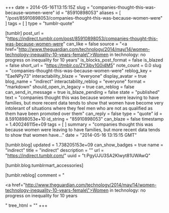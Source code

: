 +++
date = 2014-05-16T13:15:15Z
slug = "companies-thought-this-was-because-women-were"
id = "85910898053"
aliases = [ "/post/85910898053/companies-thought-this-was-because-women-were" ]
tags = [ ]
type = "tumblr-quote"

[tumblr]
post_url = "https://indirect.tumblr.com/post/85910898053/companies-thought-this-was-because-women-were"
can_like = false
source = "<a href=\"http://www.theguardian.com/technology/2014/may/14/women-technology-inequality-10-years-female\">Women in technology: no progress on inequality for 10 years</a>"
is_blocks_post_format = false
is_blazed = false
short_url = "https://tmblr.co/ZY3jby1G0i4M5"
note_count = 0.0
slug = "companies-thought-this-was-because-women-were"
reblog_key = "EaeNPy73"
interactability_blaze = "everyone"
display_avatar = true
blog_name = "indirect"
interactability_reblog = "everyone"
format = "markdown"
should_open_in_legacy = true
can_reblog = false
can_send_in_message = true
is_blaze_pending = false
state = "published"
text = "companies thought this was because women were leaving to have families, but more recent data tends to show that women have become very intolerant of situations where they feel men who are not as qualified as them have been promoted over them"
can_reply = false
type = "quote"
id = 8.5910898053e+10
id_string = "85910898053"
can_blaze = false
timestamp = 1.400246115e+09
tags = [ ]
summary = "companies thought this was because women were leaving to have families, but more recent data tends to show that women have..."
date = "2014-05-16 13:15:15 GMT"

[tumblr.blog]
updated = 1.738205153e+09
can_show_badges = true
name = "indirect"
title = "indirect"
description = ""
url = "https://indirect.tumblr.com/"
uuid = "t:PgyUJU3SA2Klwyt81UWAwQ"

[tumblr.blog.tumblrmart_accessories]

[tumblr.reblog]
comment = "<p><a href=\"http://www.theguardian.com/technology/2014/may/14/women-technology-inequality-10-years-female\">Women in technology: no progress on inequality for 10 years</a></p>"
tree_html = ""
+++
